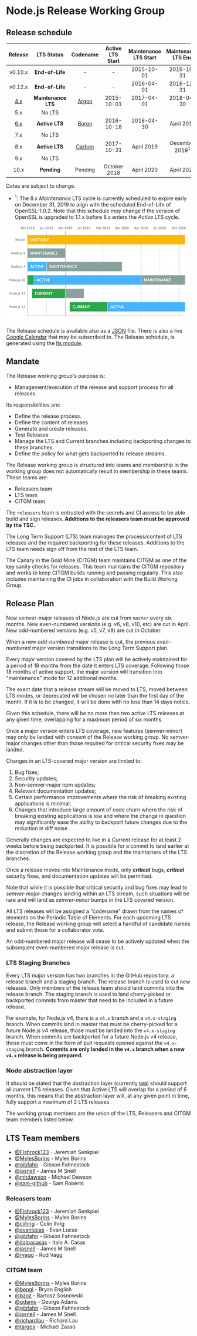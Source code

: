 # Node.js Release Working Group

## Release schedule

| Release | LTS Status          | Codename   | Active LTS Start | Maintenance LTS Start | Maintenance LTS End       |
| :--:    | :---:               | :---:      | :---:            | :---:                 | :---:                     |
| v0.10.x | **End-of-Life**     | -          | -                | 2015-10-01            | 2016-10-31                |
| v0.12.x | **End-of-Life**     | -          | -                | 2016-04-01            | 2016-12-31                |
| [4.x][] | **Maintenance LTS** | [Argon][]  | 2015-10-01       | 2017-04-01            | 2018-04-30                |
| 5.x     | No LTS              |            |                  |                       |                           |
| [6.x][] | **Active LTS**      | [Boron][]  | 2016-10-18       | 2018-04-30            | April 2019                |
| 7.x     | No LTS              |            |                  |                       |                           |
| 8.x     | **Active LTS**      | [Carbon][] | 2017-10-31       | April 2019            | December 2019<sup>1</sup> |
| 9.x     | No LTS              |            |                  |                       |                           |
| 10.x    | **Pending**         | Pending    | October 2018     | April 2020            | April 2021                |

Dates are subject to change.

* <sup>1</sup>: The 8.x *Maintenance* LTS cycle is currently scheduled to expire
  early on December 31, 2019 to align with the scheduled End-of-Life of
  OpenSSL-1.0.2. Note that this schedule *may* change if the version of OpenSSL
  is upgraded to 1.1.x before 8.x enters the *Active* LTS cycle.

<p><img src="schedule.png" alt="LTS Schedule"/></p>

The Release schedule is available also as a [JSON][] file. There is
also a live [Google Calendar][] that may be subscribed to. The Release schedule,
is generated using the [lts module][].

## Mandate

The Release working group's purpose is:

* Management/execution of the release and support process for all releases.

Its responsibilities are:

* Define the release process.
* Define the content of releases.
* Generate and create releases.
* Test Releases
* Manage the LTS and Current branches including backporting changes to
  these branches.
* Define the policy for what gets backported to release streams.

The Release working group is structured into teams and membership in
the working group does not automatically result in membership in these
teams. These teams are:

* Releasers team
* LTS team
* CITGM team

The `releasers` team is entrusted with the secrets and CI access to be able
build and sign releases. **Additions to the releasers team must be approved
by the TSC.**

The Long Term Support (LTS) team manages the process/content of LTS releases
and the required backporting for these releases. Additions to the LTS
team needs sign off from the rest of the LTS team.

The Canary in the Gold Mine (CITGM) team maintains CITGM as one of
the key sanity checks for releases. This team maintains the CITGM
repository and works to keep CITGM builds running and passing regularly.
This also includes maintaining the CI jobs in collaboration with the Build
Working Group.

## Release Plan

New semver-major releases of Node.js are cut from `master` every six months.
New even-numbered versions (e.g. v6, v8, v10, etc) are cut in April. New
odd-numbered versions (e.g. v5, v7, v9) are cut in October.

When a new *odd-numbered* major release is cut, the previous *even-numbered*
major version transitions to the Long Term Support plan.

Every major version covered by the LTS plan will be actively maintained for a
period of 18 months from the date it enters LTS coverage. Following those 18
months of active support, the major version will transition into "maintenance"
mode for 12 additional months.

The exact date that a release stream will be moved to LTS, moved between LTS
modes, or deprecated will be chosen no later than the first day of the month.
If it is to be changed, it will be done with no less than 14 days notice.

Given this schedule, there will be no more than two active LTS releases at any
given time, overlapping for a maximum period of six months.

Once a major version enters LTS coverage, new features (semver-minor) may only
be landed with consent of the Release working group. No semver-major
changes other than those required for critical security fixes may be landed.

Changes in an LTS-covered major version are limited to:

1. Bug fixes;
2. Security updates;
3. Non-semver-major npm updates;
4. Relevant documentation updates;
5. Certain performance improvements where the risk of breaking existing
   applications is minimal;
6. Changes that introduce large amount of code churn where the risk of breaking
   existing applications is low and where the change in question may
   significantly ease the ability to backport future changes due to the
   reduction in diff noise.

Generally changes are expected to live in a *Current* release for at least 2
weeks before being backported. It is possible for a commit to land earlier at
the discretion of the Release working group and the maintainers of the LTS branches.

Once a release moves into Maintenance mode, only ***critical*** bugs,
***critical*** security fixes, and documentation updates will be permitted.

Note that while it is possible that critical security and bug fixes may lead to
*semver-major* changes landing within an LTS stream, such situations will be
rare and will land as *semver-minor* bumps in the LTS covered version.

All LTS releases will be assigned a "codename" drawn from the names of elements
on the Periodic Table of Elements. For each upcoming LTS release, the Release
working group will select a handful of candidate names and submit those for a
collaborator vote.

An odd-numbered major release will cease to be actively updated when the
subsequent even-numbered major release is cut.

### LTS Staging Branches

Every LTS major version has two branches in the GitHub repository: a release
branch and a staging branch. The release branch is used to cut new releases.
Only members of the release team should land commits into the release branch.
The staging branch is used to land cherry-picked or backported commits from
master that need to be included in a future release.

For example, for Node.js v4, there is a `v4.x` branch and a `v4.x-staging`
branch. When commits land in master that must be cherry-picked for a future
Node.js v4 release, those must be landed into the `v4.x-staging` branch. When
commits are backported for a future Node.js v4 release, those must come in the
form of pull requests opened against the `v4.x-staging` branch. **Commits are
only landed in the `v4.x` branch when a new `v4.x` release is being prepared.**

### Node abstraction layer

It should be stated that the abstraction layer (currently [`NAN`][]) should
support all *current* LTS releases. Given that Active LTS will overlap
for a period of 6 months, this means that the abstraction layer will, at
any given point in time, fully support a maximum of 2 LTS releases.

[Argon]: https://nodejs.org/download/release/latest-argon/
[Boron]: https://nodejs.org/download/release/latest-boron/
[Carbon]: https://nodejs.org/download/release/latest-carbon/
[4.x]: https://nodejs.org/download/release/latest-v4.x/
[6.x]: https://nodejs.org/download/release/latest-v6.x/
[Google Calendar]: https://calendar.google.com/calendar/ical/eln7trd6k7n6asgg49bu2vqn4s%40group.calendar.google.com/public/basic.ics
[JSON]: schedule.json
[lts module]: https://www.npmjs.com/package/lts
[`NAN`]: https://github.com/nodejs/nan

The working group members are the union of the LTS, Releasers
and CITGM team members listed below.

## LTS Team members
- [@Fishrock123](https://github.com/Fishrock123) - Jeremiah Senkpiel
- [@MylesBorins](https://github.com/MylesBorins) - Myles Borins
- [@gibfahn](https://github.com/gibfahn) - Gibson Fahnestock
- [@jasnell](https://github.com/jasnell) - James M Snell
- [@mhdawson](https://github.com/mhdawson) - Michael Dawson
- [@sam-github](https://github.com/sam-github) - Sam Roberts

### Releasers team
- [@Fishrock123](https://github.com/Fishrock123) - Jeremiah Senkpiel
- [@MylesBorins](https://github.com/MylesBorins) - Myles Borins
- [@cjihrig](https://github.com/cjihrig) - Colin Ihrig
- [@evanlucas](https://github.com/evanlucas) - Evan Lucas
- [@gibfahn](https://github.com/gibfahn) - Gibson Fahnestock
- [@italoacasas](https://github.com/italoacasas) - Italo A. Casas
- [@jasnell](https://github.com/jasnell) - James M Snell
- [@rvagg](https://github.com/rvagg) - Rod Vagg

### CITGM team
- [@MylesBorins](https://github.com/MylesBorins) - Myles Borins
- [@bengl](https://github.com/bengl) - Bryan English
- [@bzoz](https://github.com/bzoz) - Bartosz Sosnowski
- [@gdams](https://github.com/gdams) - George Adams
- [@gibfahn](https://github.com/gibfahn) - Gibson Fahnestock
- [@jasnell](https://github.com/jasnell) - James M Snell
- [@richardlau](https://github.com/richardlau) - Richard Lau
- [@targos](https://github.com/targos) - Michaël Zasso
